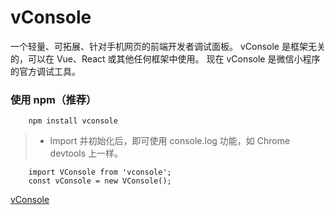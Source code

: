 # vConsole

一个轻量、可拓展、针对手机网页的前端开发者调试面板。
vConsole 是框架无关的，可以在 Vue、React 或其他任何框架中使用。
现在 vConsole 是微信小程序的官方调试工具。

### 使用 npm（推荐）
```shell
    npm install vconsole
```

> - Import 并初始化后，即可使用 console.log 功能，如 Chrome devtools 上一样。
```shell
    import VConsole from 'vconsole';
    const vConsole = new VConsole();
```
[vConsole](https://github.com/Tencent/vConsole/blob/HEAD/README_CN.md)
